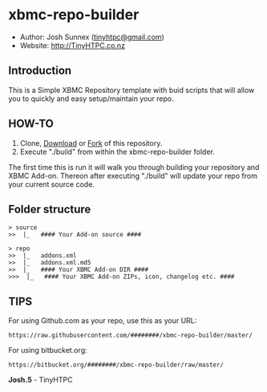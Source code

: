 xbmc-repo-builder
======================

* Author: Josh Sunnex (tinyhtpc@gmail.com)
* Website: http://TinyHTPC.co.nz

## Introduction
This is a Simple XBMC Repository template with buid scripts that will allow you to quickly and easy setup/maintain your repo.

## HOW-TO
1. Clone, [Download](https://github.com/Josh5/xbmc-repo-builder/archive/master.zip) or [Fork](https://github.com/Josh5/xbmc-repo-builder/fork) of this repository.
2. Execute "./build" from within the xbmc-repo-builder folder. 

The first time this is run it will walk you through building your repository and XBMC Add-on. Thereon after executing "./build" will update your repo from your current source code.


## Folder structure

    > source
    >>  |_   #### Your Add-on source ####    

    > repo   
    >>  |_   addons.xml     
    >>  |_   addons.xml.md5     
    >>  |_   #### Your XBMC Add-on DIR ####    
    >>>  |_   #### Your XBMC Add-on ZIPs, icon, changelog etc. ####   



## TIPS

For using Github.com as your repo, use this as your URL: 

```
https://raw.githubusercontent.com/########/xbmc-repo-builder/master/
```

For using bitbucket.org: 

```
https://bitbucket.org/########/xbmc-repo-builder/raw/master/
```



**Josh.5** - TinyHTPC  

